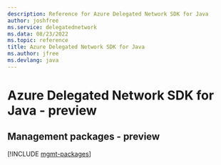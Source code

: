 ```yaml
---
description: Reference for Azure Delegated Network SDK for Java
author: joshfree
ms.service: delegatednetwork
ms.data: 08/23/2022
ms.topic: reference
title: Azure Delegated Network SDK for Java
ms.author: jfree
ms.devlang: java
---
```

# Azure Delegated Network SDK for Java - preview

## Management packages - preview
[!INCLUDE [mgmt-packages](delegated-network-mgmt-index.md)]